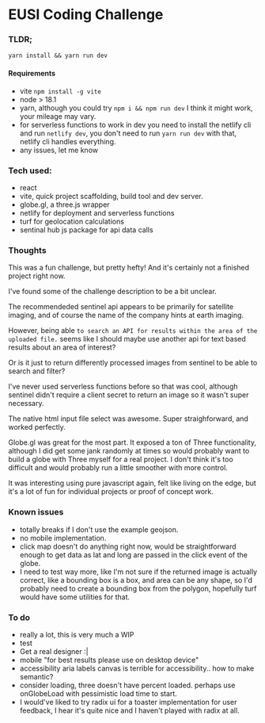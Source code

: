 # EUSI Coding Challenge

### TLDR;
`yarn install && yarn run dev`

#### Requirements
- vite `npm install -g vite`
- node > 18.1
- yarn, although you could try `npm i && npm run dev` I think it might work, your mileage may vary.
- for serverless functions to work in dev you need to install the netlify cli and run `netlify dev`, you don't need to run `yarn run dev` with that, netlify cli handles everything.
- any issues, let me know


### Tech used:
- react
- vite, quick project scaffolding, build tool and dev server.
- globe.gl, a three.js wrapper
- netlify for deployment and serverless functions
- turf for geolocation calculations
- sentinal hub js package for api data calls

### Thoughts

This was a fun challenge, but pretty hefty! And it's certainly not a finished project right now.

I've found some of the challenge description to be a bit unclear.

The recommendeded sentinel api appears to be primarily for satellite imaging, and of course the name of the company hints at earth imaging.

However, being able `to search an API for results within the area of the uploaded file.` seems like I should maybe use another api for text based results about an area of interest?

Or is it just to return differently processed images from sentinel to be able to search and filter?

I've never used serverless functions before so that was cool, although sentinel didn't require a client secret to return an image so it wasn't super necessary. 

The native html input file select was awesome. Super straighforward, and worked perfectly.

Globe.gl was great for the most part. It exposed a ton of Three functionality, although I did get some jank randomly at times so would probably want to build a globe with Three myself for a real project. I don't think it's too difficult and would probably run a little smoother with more control.

It was interesting using pure javascript again, felt like living on the edge, but it's a lot of fun for individual projects or proof of concept work.

### Known issues
  - totally breaks if I don't use the example geojson.
  - no mobile implementation.
  - click map doesn't do anything right now, would be straightforward enough to get data as lat and long are passed in the click event of the globe.
  - I need to test way more, like I'm not sure if the returned image is actually correct, like a bounding box is a box, and area can be any shape, so I'd probably need to create a bounding box from the polygon, hopefully turf would have some utilities for that.

### To do
  - really a lot, this is very much a WIP
  - test
  - Get a real designer :|
  - mobile
    "for best results please use on desktop device"
  - accessibility
    aria labels
    canvas is terrible for accessibility.. how to make semantic?
  - consider loading, three doesn't have percent loaded. perhaps use onGlobeLoad with pessimistic load time to start.
  - I would've liked to try radix ui for a toaster implementation for user feedback, I hear it's quite nice and I haven't played with radix at all.